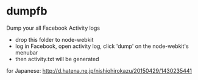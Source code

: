 # dumpfb
Dump your all Facebook Activity logs

- drop this folder to node-webkit
- log in Facebook, open activity log, click 'dump' on the node-webkit's menubar
- then activity.txt will be generated


for Japanese: http://d.hatena.ne.jp/nishiohirokazu/20150429/1430235441
